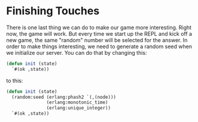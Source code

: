 # Finishing Touches

There is one last thing we can do to make our game more interesting. Right now, the game will work. But every time we start up the REPL and kick off a new game, the same "random" number will be selected for the answer. In order to make things interesting, we need to generate a random seed when we initialize our server. You can do that by changing this:

```lisp
(defun init (state)
  `#(ok ,state))
```

to this:

```lisp
(defun init (state)
  (random:seed (erlang:phash2 `(,(node)))
               (erlang:monotonic_time)
               (erlang:unique_integer))
  `#(ok ,state))
```
